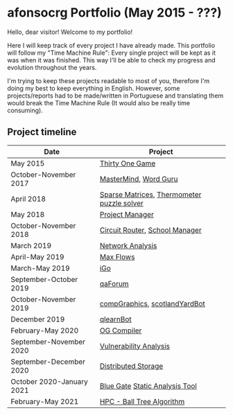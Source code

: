 # afonsocrg Portfolio (May 2015 - ???)

Hello, dear visitor! Welcome to my portfolio!

Here I will keep track of every project I have already made. This portfolio will follow my "Time Machine Rule": Every single project will be kept as it was when it was finished. This way I'll be able to check my progress and evolution throughout the years.

I'm trying to keep these projects readable to most of you, therefore I'm doing my best to keep everything in English. However, some projects/reports had to be made/written in Portuguese and translating them would break the Time Machine Rule (It would also be really time consuming).



## Project timeline
| Date|Project|
|---	|---	|
| May 2015 | [Thirty One Game](thirtyOne) |
| October-November 2017 | [MasterMind](masterMind), [Word Guru](wordGuru) |
| April 2018 | [Sparse Matrices](sparseMatrices), [Thermometer puzzle solver](thermProbSolver) |
| May 2018 | [Project Manager](projectManager) |
| October-November 2018 | [Circuit Router](circuitRouter), [School Manager](schoolManager) |
| March 2019 | [Network Analysis](networkAnalysis) |
| April-May 2019 | [Max Flows](maxFlows) |
| March-May 2019 | [iGo](iGo) |
| September-October 2019 | [qaForum](qaForum) |
| October-November 2019 | [compGraphics](compGraphics), [scotlandYardBot](scotlandYardBot) |
| December 2019 | [qlearnBot](qlearnBot) |
| February-May 2020 | [OG Compiler](og_compiler) |
| September-November 2020 | [Vulnerability Analysis](vuln_analysis) |
| September-December 2020 | [Distributed Storage](G-Store) |
| October 2020-January 2021 | [Blue Gate](blueGate) [Static Analysis Tool](static_analyser)|
| February-May 2021 | [HPC - Ball Tree Algorithm](ball_algo) |
